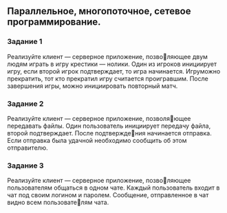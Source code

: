 ## Параллельное, многопоточное, сетевое программирование. 
### Задание 1
Реализуйте клиент — серверное приложение, позволяющее двум людям играть в игру крестики — нолики. 
Один из игроков инициирует игру, если второй игрок 
подтверждает, то игра начинается. Игруможно прекратить, 
тот кто прекратил игру считается проигравшим. После 
завершения игры, можно инициировать повторный матч.
### Задание 2
Реализуйте клиент — серверное приложение, позволяющее передавать файлы. Один пользователь инициирует 
передачу файла, второй подтверждает. После подтверждения начинается отправка. Если отправка была удачной 
необходимо сообщить об этом отправителю.
### Задание 3
Реализуйте клиент — серверное приложение, позволяющее пользователям общаться в одном чате. Каждый 
пользователь входит в чат под своим логином и паролем. 
Сообщение, отправленное в чат видно всем пользователям чата. 
